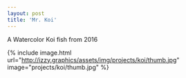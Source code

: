 ```yaml
---
layout: post
title: 'Mr. Koi'
---
```


A Watercolor Koi fish from 2016

{% include image.html url="http://izzy.graphics/assets/img/projects/koi/thumb.jpg" image="projects/koi/thumb.jpg" %}
